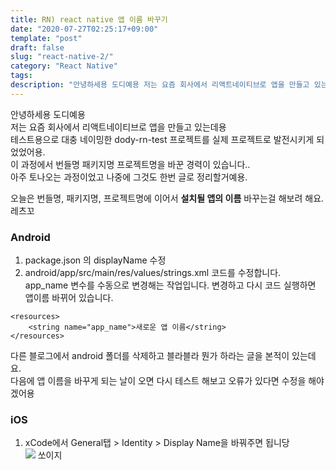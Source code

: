 ```yaml
---
title: RN) react native 앱 이름 바꾸기
date: "2020-07-27T02:25:17+09:00"
template: "post"
draft: false
slug: "react-native-2/"
category: "React Native"
tags:
description: "안녕하세용 도디예용 저는 요즘 회사에서 리액트네이티브로 앱을 만들고 있는데용 테스트용으로 대충..."
---
```


안녕하세용 도디예용   
저는 요즘 회사에서 리액트네이티브로 앱을 만들고 있는데용   
테스트용으로 대충 네이밍한 dody-rn-test 프로젝트를 실제 프로젝트로 발전시키게 되었었어용.   
이 과정에서 번들명 패키지명 프로젝트명을 바꾼 경력이 있습니다..   
아주 토나오는 과정이었고 나중에 그것도 한번 글로 정리할거예용.    

오늘은 번들명, 패키지명, 프로젝트명에 이어서 **설치될 앱의 이름** 바꾸는걸 해보려 해요. 레츠꼬   

### Android
1. package.json 의 displayName 수정   
2. android/app/src/main/res/values/strings.xml 코드를 수정합니다.   
app_name 변수를 수동으로 변경해는 작업입니다. 변경하고 다시 코드 실행하면 앱이름 바뀌어 있습니다.   
```
<resources>
	<string name="app_name">새로운 앱 이름</string>
</resources>

```
다른 블로그에서 android 폴더를 삭제하고 블라블라 뭔가 하라는 글을 본적이 있는데요.   
다음에 앱 이름을 바꾸게 되는 날이 오면 다시 테스트 해보고 오류가 있다면 수정을 해야겠어용   


### iOS
1. xCode에서 General탭 > Identity > Display Name을 바꿔주면 됩니당   
![](https://images.velog.io/images/dody_/post/44c87c34-ee75-4770-b5e0-ad2dbc37dec8/Screen%20Shot%202020-07-16%20at%2012.13.58%20PM.png)
쏘이지